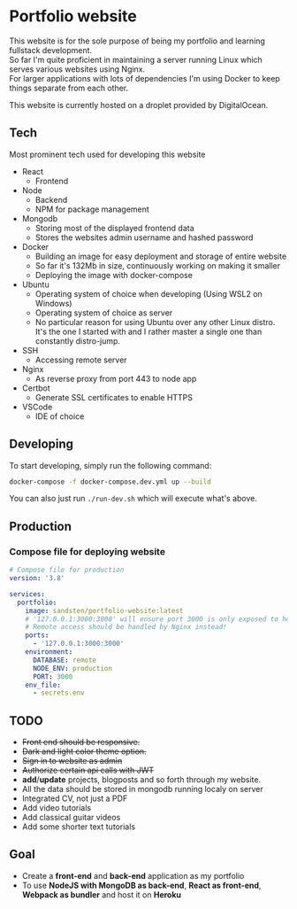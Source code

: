 # Portfolio website
This website is for the sole purpose of being my portfolio and learning fullstack development.  
So far I'm quite proficient in maintaining a server running Linux which serves various websites using Nginx.  
For larger applications with lots of dependencies I'm using Docker to keep things separate from each other.

This website is currently hosted on a droplet provided by DigitalOcean.

## Tech
Most prominent tech used for developing this website
* React
  * Frontend
* Node
  * Backend
  * NPM for package management
* Mongodb
  * Storing most of the displayed frontend data
  * Stores the websites admin username and hashed password
* Docker
  * Building an image for easy deployment and storage of entire website
  * So far it's 132Mb in size, continuously working on making it smaller
  * Deploying the image with docker-compose
* Ubuntu
  * Operating system of choice when developing (Using WSL2 on Windows)
  * Operating system of choice as server
  * No particular reason for using Ubuntu over any other Linux distro. It's the one I started with and I rather master a single one than constantly distro-jump.
* SSH
  * Accessing remote server
* Nginx
  * As reverse proxy from port 443 to node app
* Certbot
  * Generate SSL certificates to enable HTTPS
* VSCode
  * IDE of choice

## Developing 
To start developing, simply run the following command:  
```bash
docker-compose -f docker-compose.dev.yml up --build
```  
You can also just run `./run-dev.sh` which will execute what's above.

## Production

### Compose file for deploying website
```yml
# Compose file for production
version: '3.8'

services:
  portfolio:
    image: sandsten/portfolio-website:latest
    # '127.0.0.1:3000:3000' will ensure port 3000 is only exposed to host and not remote
    # Remote access should be handled by Nginx instead!
    ports:
      - '127.0.0.1:3000:3000'
    environment:
      DATABASE: remote
      NODE_ENV: production
      PORT: 3000
    env_file:
      - secrets.env
```

## TODO

- ~~Front end should be responsive.~~
- ~~Dark and light color theme option.~~
- ~~Sign in to website as admin~~
- ~~Authorize certain api calls with JWT~~
- **add**/**update** projects, blogposts and so forth through my website.
- All the data should be stored in mongodb running localy on server
- Integrated CV, not just a PDF
- Add video tutorials
- Add classical guitar videos
- Add some shorter text tutorials

## Goal

- Create a **front-end** and **back-end** application as my portfolio
- To use **NodeJS with MongoDB as back-end**, **React as front-end**, **Webpack as bundler** and host it on **Heroku**

